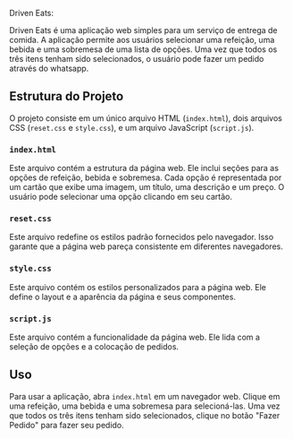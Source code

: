 Driven Eats:

Driven Eats é uma aplicação web simples para um serviço de entrega de comida. A aplicação permite aos usuários selecionar uma refeição, uma bebida e uma sobremesa de uma lista de opções. Uma vez que todos os três itens tenham sido selecionados, o usuário pode fazer um pedido através do whatsapp.

## Estrutura do Projeto

O projeto consiste em um único arquivo HTML (`index.html`), dois arquivos CSS (`reset.css` e `style.css`), e um arquivo JavaScript (`script.js`).

### `index.html`

Este arquivo contém a estrutura da página web. Ele inclui seções para as opções de refeição, bebida e sobremesa. Cada opção é representada por um cartão que exibe uma imagem, um título, uma descrição e um preço. O usuário pode selecionar uma opção clicando em seu cartão.

### `reset.css`

Este arquivo redefine os estilos padrão fornecidos pelo navegador. Isso garante que a página web pareça consistente em diferentes navegadores.

### `style.css`

Este arquivo contém os estilos personalizados para a página web. Ele define o layout e a aparência da página e seus componentes.

### `script.js`

Este arquivo contém a funcionalidade da página web. Ele lida com a seleção de opções e a colocação de pedidos.

## Uso

Para usar a aplicação, abra `index.html` em um navegador web. Clique em uma refeição, uma bebida e uma sobremesa para selecioná-las. Uma vez que todos os três itens tenham sido selecionados, clique no botão "Fazer Pedido" para fazer seu pedido.
